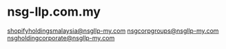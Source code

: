 # nsg-llp.com.my
shopifyholdingsmalaysia@nsgllp-my.com
nsgcorpgroups@nsgllp-my.com
nsgholdingcorporate@nsgllp-my.com

